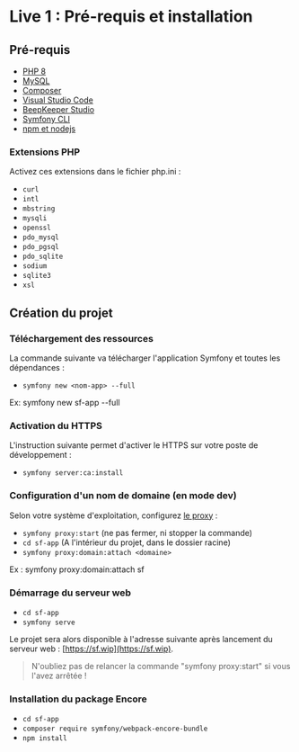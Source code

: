 # Live 1 : Pré-requis et installation

## Pré-requis

* [PHP 8](https://www.colinodell.com/blog/202011/how-install-php-80)
* [MySQL](https://dev.mysql.com/doc/mysql-installation-excerpt/8.0/en/)
* [Composer](https://getcomposer.org/)
* [Visual Studio Code](https://code.visualstudio.com/)
* [BeepKeeper Studio](https://www.beekeeperstudio.io/)
* [Symfony CLI](https://symfony.com/download)
* [npm et nodejs](https://nodejs.org/en/download/)

### Extensions PHP

Activez ces extensions dans le fichier php.ini :

* `curl`
* `intl`
* `mbstring`
* `mysqli`
* `openssl`
* `pdo_mysql`
* `pdo_pgsql`
* `pdo_sqlite`
* `sodium`
* `sqlite3`
* `xsl`

## Création du projet

### Téléchargement des ressources

La commande suivante va télécharger l'application Symfony et toutes les dépendances :

* `symfony new <nom-app> --full`

Ex: symfony new sf-app --full

### Activation du HTTPS

L'instruction suivante permet d'activer le HTTPS sur votre poste de développement :

* `symfony server:ca:install`

### Configuration d'un nom de domaine (en mode dev)

Selon votre système d'exploitation, configurez [le proxy](https://symfony.com/doc/current/setup/symfony_server.html#setting-up-the-local-proxy) :

* `symfony proxy:start` (ne pas fermer, ni stopper la commande)
* `cd sf-app` (A l'intérieur du projet, dans le dossier racine)
* `symfony proxy:domain:attach <domaine>`

Ex :  symfony proxy:domain:attach sf

### Démarrage du serveur web

* `cd sf-app`
* `symfony serve`

Le projet sera alors disponible à l'adresse suivante après lancement du serveur web : [https://sf.wip](https://sf.wip).

> N'oubliez pas de relancer la commande "symfony proxy:start" si vous l'avez arrêtée !

### Installation du package Encore

* `cd sf-app`
* `composer require symfony/webpack-encore-bundle`
* `npm install`